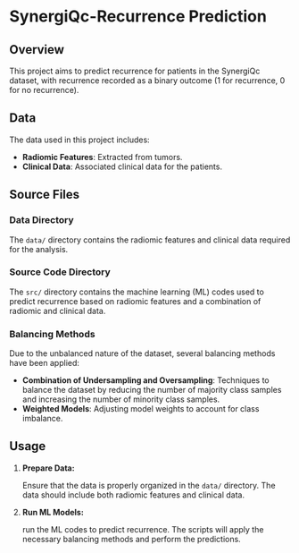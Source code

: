 
# SynergiQc-Recurrence Prediction

## Overview

This project aims to predict recurrence for patients in the SynergiQc dataset, with recurrence recorded as a binary outcome (1 for recurrence, 0 for no recurrence).

## Data

The data used in this project includes:

- **Radiomic Features**: Extracted from tumors.
- **Clinical Data**: Associated clinical data for the patients.

## Source Files

### Data Directory

The `data/` directory contains the radiomic features and clinical data required for the analysis.

### Source Code Directory

The `src/` directory contains the machine learning (ML) codes used to predict recurrence based on radiomic features and a combination of radiomic and clinical data.

### Balancing Methods

Due to the unbalanced nature of the dataset, several balancing methods have been applied:

- **Combination of Undersampling and Oversampling**: Techniques to balance the dataset by reducing the number of majority class samples and increasing the number of minority class samples.
- **Weighted Models**: Adjusting model weights to account for class imbalance.

## Usage

1. **Prepare Data:**

   Ensure that the data is properly organized in the `data/` directory. The data should include both radiomic features and clinical data.

2. **Run ML Models:**

   run the ML codes to predict recurrence. The scripts will apply the necessary balancing methods and perform the predictions.

